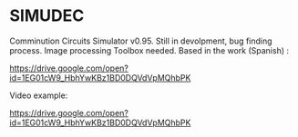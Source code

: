 # SIMUDEC

Comminution Circuits Simulator v0.95. Still in devolpment, bug finding process. Image processing Toolbox needed.
Based in the work (Spanish) :

https://drive.google.com/open?id=1EG01cW9_HbhYwKBz1BD0DQVdVpMQhbPK

Video example:

https://drive.google.com/open?id=1EG01cW9_HbhYwKBz1BD0DQVdVpMQhbPK
